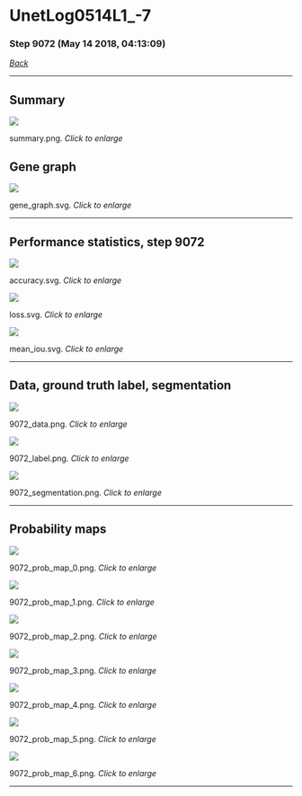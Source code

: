 # UnetLog0514L1_-7

### Step 9072 (May 14 2018, 04:13:09)

[_Back_](..)

---

## Summary

<div class="images"><a href="media/summary.png"><img  src="media/summary.png" align="center"></a><p>summary.png. <i>Click to enlarge</i></p></div>

## Gene graph

<div class="images"><a href="media/gene_graph.svg"><img  src="media/gene_graph.svg" align="center"></a><p>gene_graph.svg. <i>Click to enlarge</i></p></div>

---

## Performance statistics, step 9072

<div class="images"><a href="media/accuracy.svg"><img class="mini" src="media/accuracy.svg" align="center"></a><p>accuracy.svg. <i>Click to enlarge</i></p></div>
<div class="images"><a href="media/loss.svg"><img class="mini" src="media/loss.svg" align="center"></a><p>loss.svg. <i>Click to enlarge</i></p></div>
<div class="images"><a href="media/mean_iou.svg"><img class="mini" src="media/mean_iou.svg" align="center"></a><p>mean_iou.svg. <i>Click to enlarge</i></p></div>

---

## Data, ground truth label, segmentation

<div class="images"><a href="media/9072_data.png"><img class="mini" src="media/9072_data.png" align="center"></a><p>9072_data.png. <i>Click to enlarge</i></p></div>
<div class="images"><a href="media/9072_label.png"><img class="mini" src="media/9072_label.png" align="center"></a><p>9072_label.png. <i>Click to enlarge</i></p></div>
<div class="images"><a href="media/9072_segmentation.png"><img class="mini" src="media/9072_segmentation.png" align="center"></a><p>9072_segmentation.png. <i>Click to enlarge</i></p></div>

---

## Probability maps

<div class="images"><a href="media/9072_prob_map_0.png"><img class="mini" src="media/9072_prob_map_0.png" align="center"></a><p>9072_prob_map_0.png. <i>Click to enlarge</i></p></div>
<div class="images"><a href="media/9072_prob_map_1.png"><img class="mini" src="media/9072_prob_map_1.png" align="center"></a><p>9072_prob_map_1.png. <i>Click to enlarge</i></p></div>
<div class="images"><a href="media/9072_prob_map_2.png"><img class="mini" src="media/9072_prob_map_2.png" align="center"></a><p>9072_prob_map_2.png. <i>Click to enlarge</i></p></div>
<div class="images"><a href="media/9072_prob_map_3.png"><img class="mini" src="media/9072_prob_map_3.png" align="center"></a><p>9072_prob_map_3.png. <i>Click to enlarge</i></p></div>
<div class="images"><a href="media/9072_prob_map_4.png"><img class="mini" src="media/9072_prob_map_4.png" align="center"></a><p>9072_prob_map_4.png. <i>Click to enlarge</i></p></div>
<div class="images"><a href="media/9072_prob_map_5.png"><img class="mini" src="media/9072_prob_map_5.png" align="center"></a><p>9072_prob_map_5.png. <i>Click to enlarge</i></p></div>
<div class="images"><a href="media/9072_prob_map_6.png"><img class="mini" src="media/9072_prob_map_6.png" align="center"></a><p>9072_prob_map_6.png. <i>Click to enlarge</i></p></div>

---


